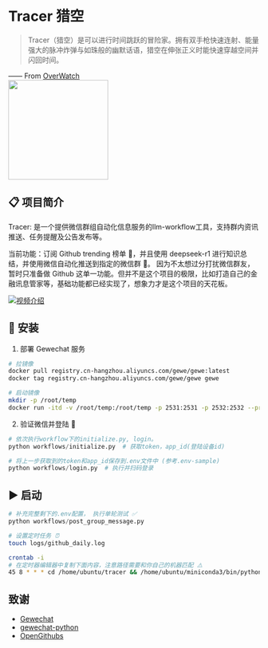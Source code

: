 # Tracer 猎空

> Tracer（猎空）是可以进行时间跳跃的冒险家。拥有双手枪快速连射、能量强大的脉冲炸弹与如珠般的幽默话语，猎空在伸张正义时能快速穿越空间并闪回时间。

—— From [OverWatch](https://ow.blizzard.cn/heroes/tracer)  
<img src="https://upload.wikimedia.org/wikipedia/zh/d/d6/Tracer_Overwatch.png" width="200" height="200" />


## 📋 项目简介
Tracer: 是一个提供微信群组自动化信息服务的llm-workflow工具，支持群内资讯推送、任务提醒及公告发布等。

当前功能：订阅 Github trending 榜单 🌟，并且使用 deepseek-r1 进行知识总结，并使用微信自动化推送到指定的微信群 📱。
因为不太想过分打扰微信群友，暂时只准备做 Github 这单一功能。但并不是这个项目的极限，比如打造自己的金融讯息管家等，基础功能都已经实现了，想象力才是这个项目的天花板。

[![视频介绍](https://img.shields.io/badge/点击观看-B站视频-blue?logo=bilibili)](https://www.bilibili.com/video/BV15GXQY3Ez3/?vd_source=2acabf9b10c0b70274da02f31cf31368)

## 🔧 安装

1. 部署 Gewechat 服务
```sh
# 拉镜像 
docker pull registry.cn-hangzhou.aliyuncs.com/gewe/gewe:latest
docker tag registry.cn-hangzhou.aliyuncs.com/gewe/gewe gewe

# 启动镜像 
mkdir -p /root/temp
docker run -itd -v /root/temp:/root/temp -p 2531:2531 -p 2532:2532 --privileged=true --name=gewe gewe /usr/sbin/init
```

2. 验证微信并登陆 🔐
```python
# 依次执行workflow下的initialize.py, login。
python workflows/initialize.py  # 获取token，app_id(登陆设备id)

# 将上一步获取到的token和app_id保存到.env文件中 (参考.env-sample)
python workflows/login.py  # 执行并扫码登录
```

## ▶️ 启动

```python
# 补充完整剩下的.env配置， 执行单轮测试 ✅
python workflows/post_group_message.py
```

```sh
# 设置定时任务 ⏰
touch logs/github_daily.log

crontab -i
# 在定时器编辑器中复制下面内容，注意路径需要和你自己的机器匹配 ⚠️
45 8 * * * cd /home/ubuntu/tracer && /home/ubuntu/miniconda3/bin/python workflows/post_group_message.py >> /home/ubuntu/tracer/logs/github_daily.log 2>&1
```


## 致谢
- [Gewechat](https://github.com/Devo919/Gewechat) 
- [gewechat-python](https://github.com/hanfangyuan4396/gewechat-python)  
- [OpenGithubs](https://github.com/OpenGithubs/github-daily-rank) 
